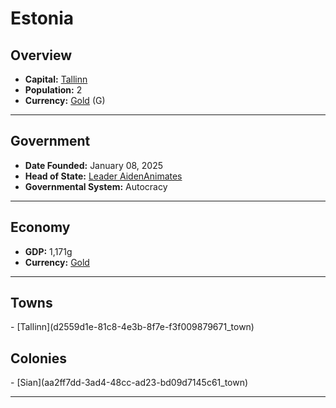 <!--UNDEDITED FILE, remove this entire line if this file has been edited!-->
# <!--NAME-->Estonia<!--NAME-->

## Overview

- **Capital:** <!--CAPITAL_LINK-->[Tallinn](d2559d1e-81c8-4e3b-8f7e-f3f009879671_town)<!--CAPITAL_LINK-->
- **Population:** <!--POPULATION-->2<!--POPULATION-->
- **Currency:** <!--CURRENCY_LINK-->[Gold](Gold_currency)<!--CURRENCY_LINK--> (<!--CURRENCY_ABV-->G<!--CURRENCY_ABV-->)

---

## Government

- **Date Founded:** <!--FOUNDED-->January 08, 2025<!--FOUNDED-->
- **Head of State:** <!--LEADER_TITLE_LINK-->[Leader AidenAnimates](AidenAnimates_user)<!--LEADER_TITLE_LINK-->
- **Governmental System:** <!--GOVERNMENT-->Autocracy<!--GOVERNMENT-->

---

## Economy

- **GDP:** <!--GDP-->1,171g<!--GDP-->
- **Currency:** <!--CURRENCY_LINK-->[Gold](Gold_currency)<!--CURRENCY_LINK-->

---

## Towns

<!--TOWNS-->- [Tallinn](d2559d1e-81c8-4e3b-8f7e-f3f009879671_town)<!--TOWNS-->

## Colonies

<!--COLONIES-->- [Sian](aa2ff7dd-3ad4-48cc-ad23-bd09d7145c61_town)<!--COLONIES-->

---